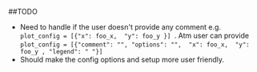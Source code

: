 ##TODO
- Need to handle if the user doesn't provide any comment e.g. `plot_config = [{"x": foo_x,  "y": foo_y }] `. Atm user can provide `plot_config = [{"comment": "", "options": "",  "x": foo_x,  "y": foo_y , "legend": " "}] `
- Should make the config options and setup more user friendly. 
